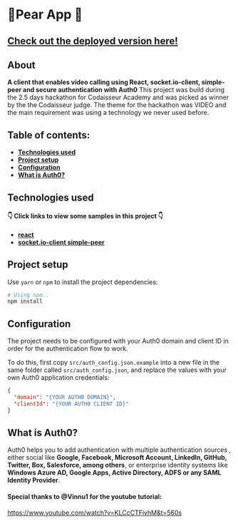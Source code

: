 # 🍐Pear App 🍐

## [Check out the deployed version here!](https://pear-app-459.herokuapp.com)

## About

**A client that enables video calling using React, socket.io-client, simple-peer and secure authentication with Auth0**
This project was build during the 2.5 days hackathon for Codaisseur Academy and was picked as winner by the the Codaisseur judge. The theme for the hackathon was VIDEO and the main requirement was using a technology we never used before.

## Table of contents:

- **[Technologies used](#technologies-used)**
- **[Project setup](#project-setup)**
- **[Configuration](#configuration)**
- **[What is Auth0?](#What-is-Auth0)**

## Technologies used

#### 👇 Click links to view some samples in this project 👇

- **[react](./src/App.js)**
- **[socket.io-client simple-peer](.src/views/Chat.js)**

## Project setup

Use `yarn` or `npm` to install the project dependencies:

```bash
# Using npm..
npm install
```

## Configuration

The project needs to be configured with your Auth0 domain and client ID in order for the authentication flow to work.

To do this, first copy `src/auth_config.json.example` into a new file in the same folder called `src/auth_config.json`, and replace the values with your own Auth0 application credentials:

```json
{
  "domain": "{YOUR AUTH0 DOMAIN}",
  "clientId": "{YOUR AUTH0 CLIENT ID}"
}
```

## What is Auth0?

Auth0 helps you to add authentication with multiple authentication sources , either social like **Google, Facebook, Microsoft Account, LinkedIn, GitHub, Twitter, Box, Salesforce, among others**, or enterprise identity systems like **Windows Azure AD, Google Apps, Active Directory, ADFS or any SAML Identity Provider**.

#### Special thanks to @Vinnu1 for the youtube tutorial:

https://www.youtube.com/watch?v=KLCcCTFivhM&t=560s
